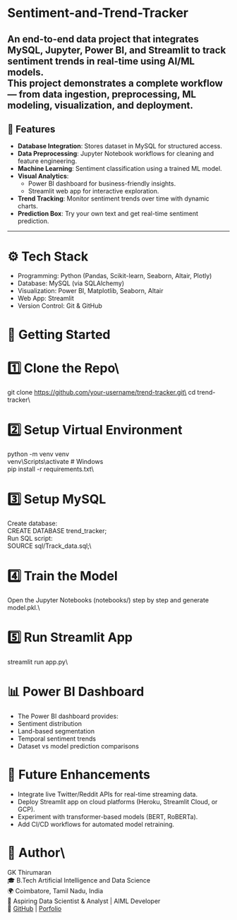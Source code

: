 # Sentiment-and-Trend-Tracker

An **end-to-end data project** that integrates **MySQL, Jupyter, Power BI, and Streamlit** to track sentiment trends in real-time using AI/ML models.  
This project demonstrates a complete workflow — from **data ingestion, preprocessing, ML modeling, visualization, and deployment**.
---

## 🔹 Features
- **Database Integration**: Stores dataset in MySQL for structured access.
- **Data Preprocessing**: Jupyter Notebook workflows for cleaning and feature engineering.
- **Machine Learning**: Sentiment classification using a trained ML model.
- **Visual Analytics**:  
  - Power BI dashboard for business-friendly insights.  
  - Streamlit web app for interactive exploration.  
- **Trend Tracking**: Monitor sentiment trends over time with dynamic charts.  
- **Prediction Box**: Try your own text and get real-time sentiment prediction.
---

# ⚙️ Tech Stack
- Programming: Python (Pandas, Scikit-learn, Seaborn, Altair, Plotly)
- Database: MySQL (via SQLAlchemy)
- Visualization: Power BI, Matplotlib, Seaborn, Altair
- Web App: Streamlit
- Version Control: Git & GitHub

# 🚀 Getting Started
# 1️⃣ Clone the Repo\
git clone https://github.com/your-username/trend-tracker.git\
cd trend-tracker\
# 2️⃣ Setup Virtual Environment
python -m venv venv\
venv\Scripts\activate      # Windows\
pip install -r requirements.txt\
# 3️⃣ Setup MySQL
Create database:\
CREATE DATABASE trend_tracker;\
Run SQL script:\
SOURCE sql/Track_data.sql;\

# 4️⃣ Train the Model
Open the Jupyter Notebooks (notebooks/) step by step and generate model.pkl.\

# 5️⃣ Run Streamlit App
streamlit run app.py\

# 📊 Power BI Dashboard
- The Power BI dashboard provides:
- Sentiment distribution
- Land-based segmentation
- Temporal sentiment trends
- Dataset vs model prediction comparisons

# 🔮 Future Enhancements
- Integrate live Twitter/Reddit APIs for real-time streaming data.
- Deploy Streamlit app on cloud platforms (Heroku, Streamlit Cloud, or GCP).
- Experiment with transformer-based models (BERT, RoBERTa).
- Add CI/CD workflows for automated model retraining.

# 👤 Author\
GK Thirumaran\
🎓 B.Tech Artificial Intelligence and Data Science\
🌍 Coimbatore, Tamil Nadu, India\
💼 Aspiring Data Scientist & Analyst | AIML Developer\
🔗 [GitHub](https://www.linkedin.com/in/thirumarangk-ai) | [Porfolio](https://maranthiru180.wixsite.com/my-site)

